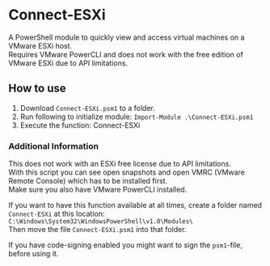 # Connect-ESXi
A PowerShell module to quickly view and access virtual machines on a VMware ESXi host.\
Requires VMware PowerCLI and does not work with the free edition of VMware ESXi due to API limitations.

## How to use
1. Download `Connect-ESXi.psm1` to a folder.
2. Run following to initialize module: `Import-Module .\Connect-ESXi.psm1`
3. Execute the function: Connect-ESXi

### Additional Information
This does not work with an ESXi free license due to API limitations.\
With this script you can see open snapshots and open VMRC (VMware Remote Console) which has to be installed first.\
Make sure you also have VMware PowerCLI installed.

If you want to have this function available at all times, create a folder named `Connect-ESXi` at this location:
`C:\Windows\System32\WindowsPowerShell\v1.0\Modules\`\
Then move the file `Connect-ESXi.psm1` into that folder.

If you have code-signing enabled you might want to sign the `psm1`-file, before using it.
